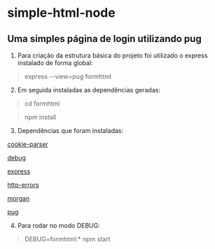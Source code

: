 # simple-html-node
## Uma simples página de login utilizando pug



1. Para criação da estrutura básica do projeto foi utilizado o express instalado de forma global:

> express --view=pug formhtml





2. Em seguida instaladas as dependências geradas:

> cd formhtml

> npm install





3. Dependências que foram instaladas:

[cookie-parser](https://www.npmjs.com/package/cookie-parser)

[debug](https://www.npmjs.com/package/debug)

[express](https://www.npmjs.com/package/express)

[http-errors](https://www.npmjs.com/package/http-errors)

[morgan](https://www.npmjs.com/package/morgan)

[pug](https://www.npmjs.com/package/pug)








4. Para rodar no modo DEBUG:

> DEBUG=formhtml:* npm start
